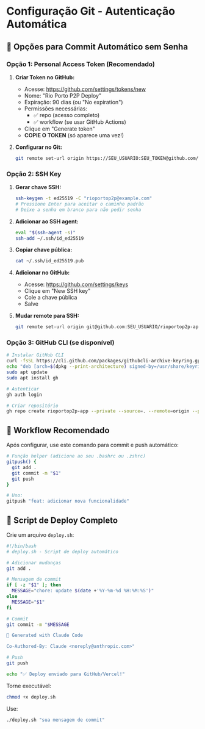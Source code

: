 # Configuração Git - Autenticação Automática

## 🔐 Opções para Commit Automático sem Senha

### Opção 1: Personal Access Token (Recomendado)

1. **Criar Token no GitHub:**
   - Acesse: https://github.com/settings/tokens/new
   - Nome: "Rio Porto P2P Deploy"
   - Expiração: 90 dias (ou "No expiration")
   - Permissões necessárias:
     - ✅ repo (acesso completo)
     - ✅ workflow (se usar GitHub Actions)
   - Clique em "Generate token"
   - **COPIE O TOKEN** (só aparece uma vez!)

2. **Configurar no Git:**
   ```bash
   git remote set-url origin https://SEU_USUARIO:SEU_TOKEN@github.com/SEU_USUARIO/rioportop2p-app.git
   ```

### Opção 2: SSH Key

1. **Gerar chave SSH:**
   ```bash
   ssh-keygen -t ed25519 -C "rioportop2p@example.com"
   # Pressione Enter para aceitar o caminho padrão
   # Deixe a senha em branco para não pedir senha
   ```

2. **Adicionar ao SSH agent:**
   ```bash
   eval "$(ssh-agent -s)"
   ssh-add ~/.ssh/id_ed25519
   ```

3. **Copiar chave pública:**
   ```bash
   cat ~/.ssh/id_ed25519.pub
   ```

4. **Adicionar no GitHub:**
   - Acesse: https://github.com/settings/keys
   - Clique em "New SSH key"
   - Cole a chave pública
   - Salve

5. **Mudar remote para SSH:**
   ```bash
   git remote set-url origin git@github.com:SEU_USUARIO/rioportop2p-app.git
   ```

### Opção 3: GitHub CLI (se disponível)

```bash
# Instalar GitHub CLI
curl -fsSL https://cli.github.com/packages/githubcli-archive-keyring.gpg | sudo dd of=/usr/share/keyrings/githubcli-archive-keyring.gpg
echo "deb [arch=$(dpkg --print-architecture) signed-by=/usr/share/keyrings/githubcli-archive-keyring.gpg] https://cli.github.com/packages stable main" | sudo tee /etc/apt/sources.list.d/github-cli.list > /dev/null
sudo apt update
sudo apt install gh

# Autenticar
gh auth login

# Criar repositório
gh repo create rioportop2p-app --private --source=. --remote=origin --push
```

## 🚀 Workflow Recomendado

Após configurar, use este comando para commit e push automático:

```bash
# Função helper (adicione ao seu .bashrc ou .zshrc)
gitpush() {
  git add .
  git commit -m "$1"
  git push
}

# Uso:
gitpush "feat: adicionar nova funcionalidade"
```

## 📝 Script de Deploy Completo

Crie um arquivo `deploy.sh`:

```bash
#!/bin/bash
# deploy.sh - Script de deploy automático

# Adicionar mudanças
git add .

# Mensagem de commit
if [ -z "$1" ]; then
  MESSAGE="chore: update $(date +'%Y-%m-%d %H:%M:%S')"
else
  MESSAGE="$1"
fi

# Commit
git commit -m "$MESSAGE

🤖 Generated with Claude Code

Co-Authored-By: Claude <noreply@anthropic.com>"

# Push
git push

echo "✅ Deploy enviado para GitHub/Vercel!"
```

Torne executável:
```bash
chmod +x deploy.sh
```

Use:
```bash
./deploy.sh "sua mensagem de commit"
```